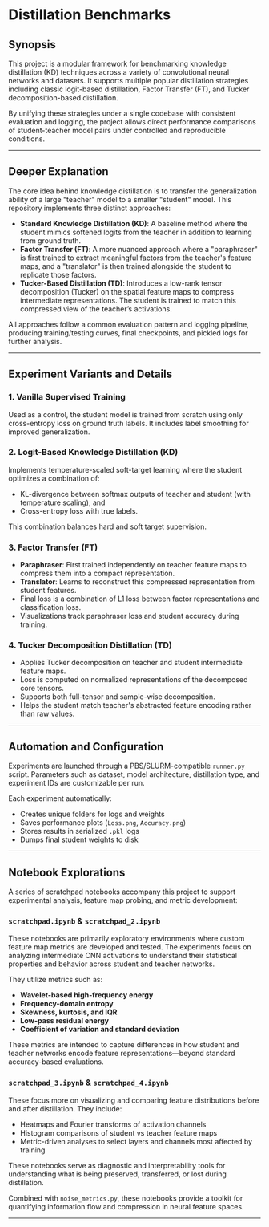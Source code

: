 # Distillation Benchmarks

## Synopsis

This project is a modular framework for benchmarking knowledge distillation (KD) techniques across a variety of convolutional neural networks and datasets. It supports multiple popular distillation strategies including classic logit-based distillation, Factor Transfer (FT), and Tucker decomposition-based distillation. 

By unifying these strategies under a single codebase with consistent evaluation and logging, the project allows direct performance comparisons of student-teacher model pairs under controlled and reproducible conditions.

---

## Deeper Explanation

The core idea behind knowledge distillation is to transfer the generalization ability of a large "teacher" model to a smaller "student" model. This repository implements three distinct approaches:

- **Standard Knowledge Distillation (KD)**: A baseline method where the student mimics softened logits from the teacher in addition to learning from ground truth.
- **Factor Transfer (FT)**: A more nuanced approach where a "paraphraser" is first trained to extract meaningful factors from the teacher's feature maps, and a "translator" is then trained alongside the student to replicate those factors.
- **Tucker-Based Distillation (TD)**: Introduces a low-rank tensor decomposition (Tucker) on the spatial feature maps to compress intermediate representations. The student is trained to match this compressed view of the teacher’s activations.

All approaches follow a common evaluation pattern and logging pipeline, producing training/testing curves, final checkpoints, and pickled logs for further analysis.

---

## Experiment Variants and Details

### 1. **Vanilla Supervised Training**
Used as a control, the student model is trained from scratch using only cross-entropy loss on ground truth labels. It includes label smoothing for improved generalization.

### 2. **Logit-Based Knowledge Distillation (KD)**
Implements temperature-scaled soft-target learning where the student optimizes a combination of:
- KL-divergence between softmax outputs of teacher and student (with temperature scaling), and
- Cross-entropy loss with true labels.

This combination balances hard and soft target supervision.

### 3. **Factor Transfer (FT)**
- **Paraphraser**: First trained independently on teacher feature maps to compress them into a compact representation.
- **Translator**: Learns to reconstruct this compressed representation from student features.
- Final loss is a combination of L1 loss between factor representations and classification loss.
- Visualizations track paraphraser loss and student accuracy during training.

### 4. **Tucker Decomposition Distillation (TD)**
- Applies Tucker decomposition on teacher and student intermediate feature maps.
- Loss is computed on normalized representations of the decomposed core tensors.
- Supports both full-tensor and sample-wise decomposition.
- Helps the student match teacher's abstracted feature encoding rather than raw values.

---

## Automation and Configuration

Experiments are launched through a PBS/SLURM-compatible `runner.py` script. Parameters such as dataset, model architecture, distillation type, and experiment IDs are customizable per run.

Each experiment automatically:
- Creates unique folders for logs and weights
- Saves performance plots (`Loss.png`, `Accuracy.png`)
- Stores results in serialized `.pkl` logs
- Dumps final student weights to disk

---

## Notebook Explorations

A series of scratchpad notebooks accompany this project to support experimental analysis, feature map probing, and metric development:

### `scratchpad.ipynb` & `scratchpad_2.ipynb`
These notebooks are primarily exploratory environments where custom feature map metrics are developed and tested. The experiments focus on analyzing intermediate CNN activations to understand their statistical properties and behavior across student and teacher networks.

They utilize metrics such as:
- **Wavelet-based high-frequency energy**
- **Frequency-domain entropy**
- **Skewness, kurtosis, and IQR**
- **Low-pass residual energy**
- **Coefficient of variation and standard deviation**

These metrics are intended to capture differences in how student and teacher networks encode feature representations—beyond standard accuracy-based evaluations.

### `scratchpad_3.ipynb` & `scratchpad_4.ipynb`
These focus more on visualizing and comparing feature distributions before and after distillation. They include:
- Heatmaps and Fourier transforms of activation channels
- Histogram comparisons of student vs teacher feature maps
- Metric-driven analyses to select layers and channels most affected by training

These notebooks serve as diagnostic and interpretability tools for understanding what is being preserved, transferred, or lost during distillation.

Combined with `noise_metrics.py`, these notebooks provide a toolkit for quantifying information flow and compression in neural feature spaces.

---
